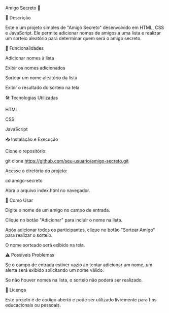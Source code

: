 Amigo Secreto 🎉

📌 Descrição

Este é um projeto simples de "Amigo Secreto" desenvolvido em HTML, CSS e JavaScript. Ele permite adicionar nomes de amigos a uma lista e realizar um sorteio aleatório para determinar quem será o amigo secreto.

🚀 Funcionalidades

Adicionar nomes à lista

Exibir os nomes adicionados

Sortear um nome aleatório da lista

Exibir o resultado do sorteio na tela

🛠️ Tecnologias Utilizadas

HTML

CSS

JavaScript

📥 Instalação e Execução

Clone o repositório:

git clone https://github.com/seu-usuario/amigo-secreto.git

Acesse o diretório do projeto:

cd amigo-secreto

Abra o arquivo index.html no navegador.

📖 Como Usar

Digite o nome de um amigo no campo de entrada.

Clique no botão "Adicionar" para incluir o nome na lista.

Após adicionar todos os participantes, clique no botão "Sortear Amigo" para realizar o sorteio.

O nome sorteado será exibido na tela.

⚠️ Possíveis Problemas

Se o campo de entrada estiver vazio ao tentar adicionar um nome, um alerta será exibido solicitando um nome válido.

Se não houver nomes na lista, o sorteio não poderá ser realizado.

📄 Licença

Este projeto é de código aberto e pode ser utilizado livremente para fins educacionais ou pessoais.
